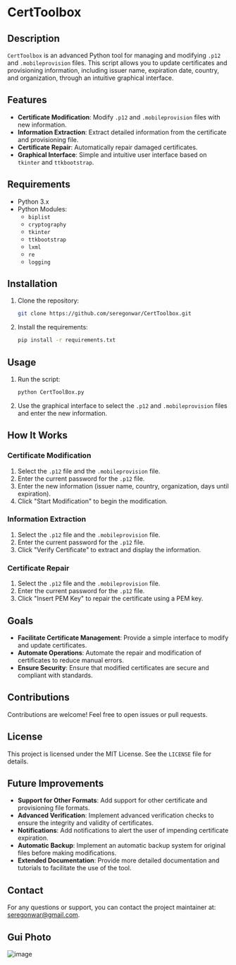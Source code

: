 # CertToolbox

## Description
`CertToolbox` is an advanced Python tool for managing and modifying `.p12` and `.mobileprovision` files. This script allows you to update certificates and provisioning information, including issuer name, expiration date, country, and organization, through an intuitive graphical interface.

## Features
- **Certificate Modification**: Modify `.p12` and `.mobileprovision` files with new information.
- **Information Extraction**: Extract detailed information from the certificate and provisioning file.
- **Certificate Repair**: Automatically repair damaged certificates.
- **Graphical Interface**: Simple and intuitive user interface based on `tkinter` and `ttkbootstrap`.

## Requirements
- Python 3.x
- Python Modules:
  - `biplist`
  - `cryptography`
  - `tkinter`
  - `ttkbootstrap`
  - `lxml`
  - `re`
  - `logging`

## Installation
1. Clone the repository:
    ```sh
    git clone https://github.com/seregonwar/CertToolbox.git
    ```
2. Install the requirements:
    ```sh
    pip install -r requirements.txt
    ```

## Usage
1. Run the script:
    ```sh
    python CertToolBox.py
    ```
2. Use the graphical interface to select the `.p12` and `.mobileprovision` files and enter the new information.

## How It Works
### Certificate Modification
1. Select the `.p12` file and the `.mobileprovision` file.
2. Enter the current password for the `.p12` file.
3. Enter the new information (issuer name, country, organization, days until expiration).
4. Click "Start Modification" to begin the modification.

### Information Extraction
1. Select the `.p12` file and the `.mobileprovision` file.
2. Enter the current password for the `.p12` file.
3. Click "Verify Certificate" to extract and display the information.

### Certificate Repair
1. Select the `.p12` file and the `.mobileprovision` file.
2. Enter the current password for the `.p12` file.
3. Click "Insert PEM Key" to repair the certificate using a PEM key.

## Goals
- **Facilitate Certificate Management**: Provide a simple interface to modify and update certificates.
- **Automate Operations**: Automate the repair and modification of certificates to reduce manual errors.
- **Ensure Security**: Ensure that modified certificates are secure and compliant with standards.

## Contributions
Contributions are welcome! Feel free to open issues or pull requests.

## License
This project is licensed under the MIT License. See the `LICENSE` file for details.

## Future Improvements
- **Support for Other Formats**: Add support for other certificate and provisioning file formats.
- **Advanced Verification**: Implement advanced verification checks to ensure the integrity and validity of certificates.
- **Notifications**: Add notifications to alert the user of impending certificate expiration.
- **Automatic Backup**: Implement an automatic backup system for original files before making modifications.
- **Extended Documentation**: Provide more detailed documentation and tutorials to facilitate the use of the tool.

## Contact
For any questions or support, you can contact the project maintainer at: seregonwar@gmail.com.
## Gui Photo
![image](https://github.com/user-attachments/assets/f01a90ea-9dd5-4a4b-9aaa-c44bdf7e647f)
